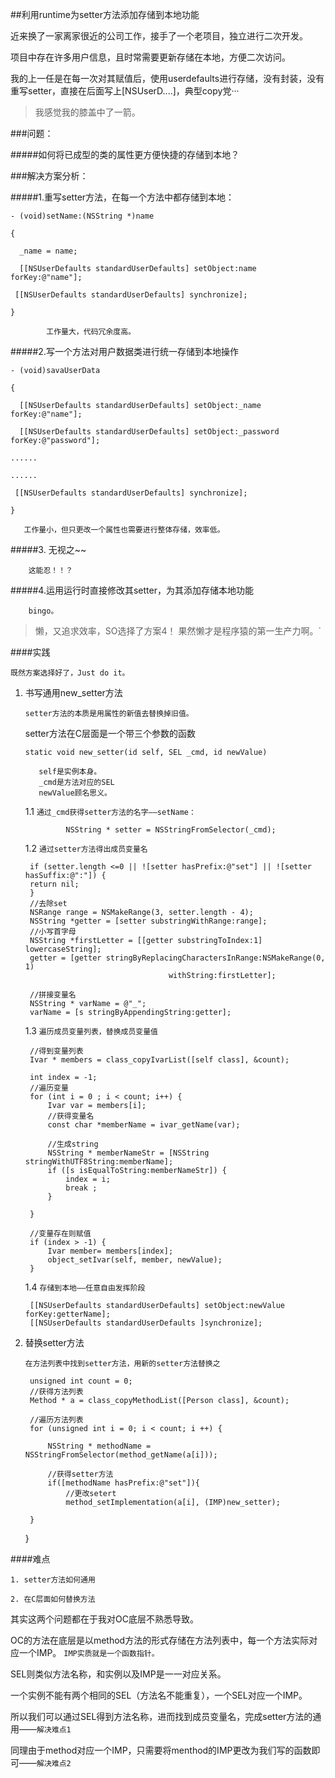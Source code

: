 ##利用runtime为setter方法添加存储到本地功能

近来换了一家离家很近的公司工作，接手了一个老项目，独立进行二次开发。

项目中存在许多用户信息，且时常需要更新存储在本地，方便二次访问。

我的上一任是在每一次对其赋值后，使用userdefaults进行存储，没有封装，没有重写setter，直接在后面写上[NSUserD....]，典型copy党···

> 我感觉我的膝盖中了一箭。

###问题：

#####如何将已成型的类的属性更方便快捷的存储到本地？


###解决方案分析：
    
#####1.重写setter方法，在每一个方法中都存储到本地：




`- (void)setName:(NSString *)name`

`{`

  `  _name = name;`
    
  `  [[NSUserDefaults standardUserDefaults] setObject:name forKey:@"name"];`
    
   ` [[NSUserDefaults standardUserDefaults] synchronize];`
    
`}`
 
       
            工作量大，代码冗余度高。
 
        
#####2.写一个方法对用户数据类进行统一存储到本地操作
        
`- (void)savaUserData`

`{`

 `  [[NSUserDefaults standardUserDefaults] setObject:_name forKey:@"name"];`
 
 `  [[NSUserDefaults standardUserDefaults] setObject:_password forKey:@"password"];`
      
   `......`
     
   `......`

      
   ` [[NSUserDefaults standardUserDefaults] synchronize];`

`}`

       工作量小，但只更改一个属性也需要进行整体存储，效率低。 

#####3. 无视之~~ 
        
  
        这能忍！！？
        
        
#####4.运用运行时直接修改其setter，为其添加存储本地功能

        bingo。
        
        

   
>懒，又追求效率，SO选择了方案4！ 果然懒才是程序猿的第一生产力啊。`

####实践

`既然方案选择好了，Just do it。`


1. 书写通用new_setter方法

      `setter方法的本质是用属性的新值去替换掉旧值。`

      setter方法在C层面是一个带三个参数的函数
        
      `static void new_setter(id self, SEL _cmd, id newValue)`
      
          self是实例本身。
          _cmd是方法对应的SEL
          newValue顾名思义。
      
    1.1 `通过_cmd获得setter方法的名字——setName：`
            
                NSString * setter = NSStringFromSelector(_cmd);
    1.2 `通过setter方法得出成员变量名`
            
        if (setter.length <=0 || ![setter hasPrefix:@"set"] || ![setter hasSuffix:@":"]) {
        return nil;
        }
        //去除set
        NSRange range = NSMakeRange(3, setter.length - 4);
        NSString *getter = [setter substringWithRange:range];
        //小写首字母
        NSString *firstLetter = [[getter substringToIndex:1] lowercaseString];
        getter = [getter stringByReplacingCharactersInRange:NSMakeRange(0, 1)
                                       withString:firstLetter];
    
        //拼接变量名
        NSString * varName = @"_";
        varName = [s stringByAppendingString:getter];
            
    1.3 `遍历成员变量列表，替换成员变量值`
    
    
        //得到变量列表
        Ivar * members = class_copyIvarList([self class], &count);
    
        int index = -1;
        //遍历变量
        for (int i = 0 ; i < count; i++) {
            Ivar var = members[i];
            //获得变量名
            const char *memberName = ivar_getName(var);

            //生成string
            NSString * memberNameStr = [NSString stringWithUTF8String:memberName];
            if ([s isEqualToString:memberNameStr]) {
                index = i;
                break ;
            }
        
        }
    
        //变量存在则赋值
        if (index > -1) {
            Ivar member= members[index];
            object_setIvar(self, member, newValue);
        }
            
            
     1.4 `存储到本地——任意自由发挥阶段`
        
        [[NSUserDefaults standardUserDefaults] setObject:newValue forKey:getterName];
        [[NSUserDefaults standardUserDefaults ]synchronize];
 

2. 替换setter方法

    `在方法列表中找到setter方法，用新的setter方法替换之`
    
        unsigned int count = 0;
        //获得方法列表
        Method * a = class_copyMethodList([Person class], &count);
    
        //遍历方法列表
        for (unsigned int i = 0; i < count; i ++) {
        
            NSString * methodName = NSStringFromSelector(method_getName(a[i]));
        
            //获得setter方法
            if([methodName hasPrefix:@"set"]){
                //更改setert
                method_setImplementation(a[i], (IMP)new_setter);
            
        }
        
    }  
  
####难点
    
    1. setter方法如何通用
        
    2. 在C层面如何替换方法
    
 其实这两个问题都在于我对OC底层不熟悉导致。
 
 OC的方法在底层是以method方法的形式存储在方法列表中，每一个方法实际对应一个IMP。
 `IMP实质就是一个函数指针。`

 SEL则类似方法名称，和实例以及IMP是一一对应关系。
 
 一个实例不能有两个相同的SEL（方法名不能重复），一个SEL对应一个IMP。

 所以我们可以通过SEL得到方法名称，进而找到成员变量名，完成setter方法的通用——`解决难点1`
 
 同理由于method对应一个IMP，只需要将menthod的IMP更改为我们写的函数即可——`解决难点2`
 
 
 








